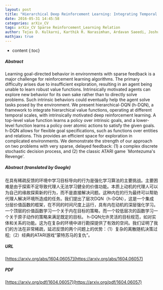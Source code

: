 ```yaml
---
layout: post
title: "Hierarchical Deep Reinforcement Learning: Integrating Temporal Abstraction and Intrinsic Motivation"
date: 2016-05-31 14:45:58
categories: arXiv_CV
tags: arXiv_CV Sparse Reinforcement_Learning Relation
author: Tejas D. Kulkarni, Karthik R. Narasimhan, Ardavan Saeedi, Joshua B. Tenenbaum
mathjax: true
---
```


* content
{:toc}

##### Abstract
Learning goal-directed behavior in environments with sparse feedback is a major challenge for reinforcement learning algorithms. The primary difficulty arises due to insufficient exploration, resulting in an agent being unable to learn robust value functions. Intrinsically motivated agents can explore new behavior for its own sake rather than to directly solve problems. Such intrinsic behaviors could eventually help the agent solve tasks posed by the environment. We present hierarchical-DQN (h-DQN), a framework to integrate hierarchical value functions, operating at different temporal scales, with intrinsically motivated deep reinforcement learning. A top-level value function learns a policy over intrinsic goals, and a lower-level function learns a policy over atomic actions to satisfy the given goals. h-DQN allows for flexible goal specifications, such as functions over entities and relations. This provides an efficient space for exploration in complicated environments. We demonstrate the strength of our approach on two problems with very sparse, delayed feedback: (1) a complex discrete stochastic decision process, and (2) the classic ATARI game `Montezuma's Revenge'.

##### Abstract (translated by Google)
在具有稀疏反馈的环境中学习目标导向的行为是强化学习算法的主要挑战。主要困难是由于探索不足导致代理人无法学习健全的价值功能。本质上动机的代理人可以为自己的缘故探索新的行为，而不是直接解决问题。这种内在的行为最终可以帮助代理人解决环境所造成的任务。我们提出了层次DQN（h-DQN），这是一个集成分层价值函数的框架，在不同的时间尺度上运行，具有内在动机的深层强化学习。一个顶层的价值函数学习一个关于内在目标的策略，而一个较低层次的函数学习一个关于原子动作的策略来满足既定的目标。 h-DQN允许灵活的目标规范，如对实体和关系的功能。这为在复杂的环境中进行勘探提供了有效的空间。我们证明了我们的方法在非常稀疏，延迟反馈的两个问题上的优势：（1）复杂的离散随机决策过程;（2）经典的ATARI游戏“蒙特苏马的复仇”。

##### URL
[https://arxiv.org/abs/1604.06057](https://arxiv.org/abs/1604.06057)

##### PDF
[https://arxiv.org/pdf/1604.06057](https://arxiv.org/pdf/1604.06057)

